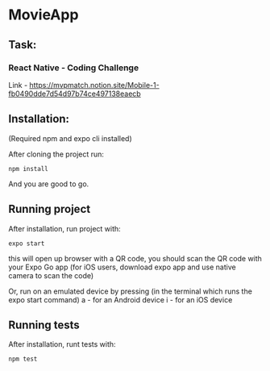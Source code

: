 # MovieApp

## Task:

### React Native - Coding Challenge

Link - https://mvpmatch.notion.site/Mobile-1-fb0490dde7d54d97b74ce497138eaecb

## Installation:

(Required npm and expo cli installed)

After cloning the project run:

```
npm install
```

And you are good to go.

## Running project

After installation, run project with:

```
expo start
```

this will open up browser with a QR code, you should scan the QR code with your Expo Go app (for iOS users, download expo app and use native camera to scan the code)

Or, run on an emulated device by pressing (in the terminal which runs the expo start command)
a - for an Android device
i - for an iOS device

## Running tests

After installation, runt tests with:

```
npm test
```
